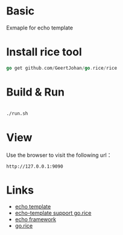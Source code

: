 # Basic
Exmaple for echo template


# Install rice tool
```go
go get github.com/GeertJohan/go.rice/rice
```

# Build & Run
```bash

./run.sh

```


# View
Use the browser to visit the following url：
```
http://127.0.0.1:9090
```

# Links

- [echo template](https://github.com/foolin/echo-template)
- [echo-template support go.rice](https://github.com/foolin/echo-template/tree/master/supports/gorice)
- [echo framework](https://github.com/labstack/echo)
- [go.rice](https://github.com/GeertJohan/go.rice)
